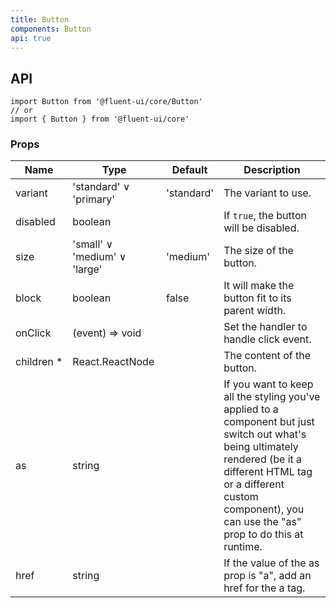 ```yaml
---
title: Button
components: Button
api: true
---
```


## API

```
import Button from '@fluent-ui/core/Button'
// or
import { Button } from '@fluent-ui/core'
```

### Props

| Name | Type | Default | Description |
| --- | --- | --- | --- |
| variant | 'standard' &or; 'primary' | 'standard' | The variant to use. |
| disabled | boolean |  | If `true`, the button will be disabled. |
| size | 'small' &or; 'medium' &or; 'large' | 'medium' | The size of the button. |
| block | boolean | false | It will make the button fit to its parent width. |
| onClick | (event) => void |  | Set the handler to handle click event. |
| children&nbsp;* | React.ReactNode |  | The content of the button. |
| as | string |  | If you want to keep all the styling you've applied to a component but just switch out what's being ultimately rendered (be it a different HTML tag or a different custom component), you can use the "as" prop to do this at runtime. |
| href | string |  | If the value of the as prop is "a", add an href for the a tag. |

